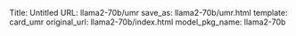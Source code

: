 Title: Untitled
URL: llama2-70b/umr
save_as: llama2-70b/umr.html
template: card_umr
original_url: llama2-70b/index.html
model_pkg_name: llama2-70b

